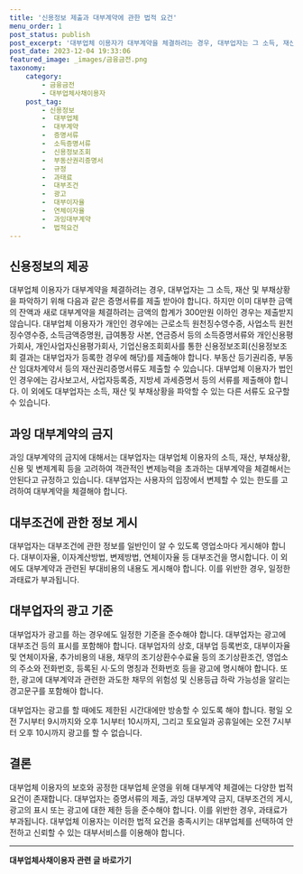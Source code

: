 ```yaml
---
title: '신용정보 제출과 대부계약에 관한 법적 요건'
menu_order: 1
post_status: publish
post_excerpt: '대부업체 이용자가 대부계약을 체결하려는 경우, 대부업자는 그 소득, 재산 및 부채상황을 파악하기 위해 다음과 같은 증명서류를 제출 받아야 합니다. 하지만 이미 대부한 금액의 잔액과 새로 대부계약을 체결하려는 금액의 합계가 300만원 이하인 경우는 제출받지 않습니다. 대부업체 이용자가 개인인 경우에는 근로소득 원천징수영수증, 사업소득 원천징수영수증, 소득금액증명원, 급여통장 사본, 연금증서 등의 소득증명서류와 개인신용평가회사, 개인사업자신용평가회사, 기업신용조회회사를 통한 신용정보조회 신용정보조회 결과는 대부업자가 등록한 경우에 해당 를 제출해야 합니다. 부동산 등기권리증, 부동산 임대차계약서 등의 재산권리증명서류도 제출할 수 있습니다. 대부업체 이용자가 법인인 경우에는 감사보고서, 사업자등록증, 지방세 과세증명서 등의 서류를 제출해야 합니다. 이 외에도 대부업자는 소득, 재산 및 부채상황을 파악할 수 있는 다른 서류도 요구할 수 있습니다.'
post_date: 2023-12-04 19:33:06
featured_image: _images/금융금전.png
taxonomy:
    category:
        - 금융금전
        - 대부업체사채이용자
    post_tag:
        - 신용정보
        -  대부업체
        -  대부계약
        -  증명서류
        -  소득증명서류
        -  신용정보조회
        -  부동산권리증명서
        -  규정
        -  과태료
        -  대부조건
        -  광고
        -  대부이자율
        -  연체이자율
        -  과잉대부계약
        -  법적요건
---
```



## 신용정보의 제공

대부업체 이용자가 대부계약을 체결하려는 경우, 대부업자는 그 소득, 재산 및 부채상황을 파악하기 위해 다음과 같은 증명서류를 제출 받아야 합니다. 하지만 이미 대부한 금액의 잔액과 새로 대부계약을 체결하려는 금액의 합계가 300만원 이하인 경우는 제출받지 않습니다. 대부업체 이용자가 개인인 경우에는 근로소득 원천징수영수증, 사업소득 원천징수영수증, 소득금액증명원, 급여통장 사본, 연금증서 등의 소득증명서류와 개인신용평가회사, 개인사업자신용평가회사, 기업신용조회회사를 통한 신용정보조회(신용정보조회 결과는 대부업자가 등록한 경우에 해당)를 제출해야 합니다. 부동산 등기권리증, 부동산 임대차계약서 등의 재산권리증명서류도 제출할 수 있습니다. 대부업체 이용자가 법인인 경우에는 감사보고서, 사업자등록증, 지방세 과세증명서 등의 서류를 제출해야 합니다. 이 외에도 대부업자는 소득, 재산 및 부채상황을 파악할 수 있는 다른 서류도 요구할 수 있습니다.

## 과잉 대부계약의 금지

과잉 대부계약의 금지에 대해서는 대부업자는 대부업체 이용자의 소득, 재산, 부채상황, 신용 및 변제계획 등을 고려하여 객관적인 변제능력을 초과하는 대부계약을 체결해서는 안된다고 규정하고 있습니다. 대부업자는 사용자의 입장에서 변제할 수 있는 한도를 고려하여 대부계약을 체결해야 합니다.

## 대부조건에 관한 정보 게시

대부업자는 대부조건에 관한 정보를 일반인이 알 수 있도록 영업소마다 게시해야 합니다. 대부이자율, 이자계산방법, 변제방법, 연체이자율 등 대부조건을 명시합니다. 이 외에도 대부계약과 관련된 부대비용의 내용도 게시해야 합니다. 이를 위반한 경우, 일정한 과태료가 부과됩니다.

## 대부업자의 광고 기준

대부업자가 광고를 하는 경우에도 일정한 기준을 준수해야 합니다. 대부업자는 광고에 대부조건 등의 표시를 포함해야 합니다. 대부업자의 상호, 대부업 등록번호, 대부이자율 및 연체이자율, 추가비용의 내용, 채무의 조기상환수수료율 등의 조기상환조건, 영업소의 주소와 전화번호, 등록된 시·도의 명칭과 전화번호 등을 광고에 명시해야 합니다. 또한, 광고에 대부계약과 관련한 과도한 채무의 위험성 및 신용등급 하락 가능성을 알리는 경고문구를 포함해야 합니다.

대부업자는 광고를 할 때에도 제한된 시간대에만 방송할 수 있도록 해야 합니다. 평일 오전 7시부터 9시까지와 오후 1시부터 10시까지, 그리고 토요일과 공휴일에는 오전 7시부터 오후 10시까지 광고를 할 수 없습니다.

## 결론


대부업체 이용자의 보호와 공정한 대부업체 운영을 위해 대부계약 체결에는 다양한 법적 요건이 존재합니다. 대부업자는 증명서류의 제출, 과잉 대부계약 금지, 대부조건의 게시, 광고의 표시 또는 광고에 대한 제한 등을 준수해야 합니다. 이를 위반한 경우, 과태료가 부과됩니다. 대부업체 이용자는 이러한 법적 요건을 충족시키는 대부업체를 선택하여 안전하고 신뢰할 수 있는 대부서비스를 이용해야 합니다.
<!-- wp:separator -->
<hr class="wp-block-separator has-alpha-channel-opacity"/>
<!-- /wp:separator -->

<!-- wp:group {"backgroundColor":"base","layout":{"type":"constrained"}} -->
<div class="wp-block-group has-base-background-color has-background"><!-- wp:paragraph {"align":"center","fontSize":"medium"} -->
<p class="has-text-align-center has-large-font-size"><strong>대부업체사채이용자 관련 글 바로가기</strong></p>
<!-- /wp:paragraph -->


<!-- wp:latest-posts
{"categories":[{"id":13558,"count":19,"description":"","link":"https://uknowlaw.com/category/%eb%8c%80%eb%b6%80%ec%97%85%ec%b2%b4%ec%82%ac%ec%b1%84%ec%9d%b4%ec%9a%a9%ec%9e%90/","name":"대부업체사채이용자","slug":"대부업체사채이용자","taxonomy":"category","parent":0,"meta":[],"_links":{"self":[{"href":"https://uknowlaw.com/wp-json/wp/v2/categories/13558"}],"collection":[{"href":"https://uknowlaw.com/wp-json/wp/v2/categories"}],"about":[{"href":"https://uknowlaw.com/wp-json/wp/v2/taxonomies/category"}],"wp:post_type":[{"href":"https://uknowlaw.com/wp-json/wp/v2/posts?categories=13558"}],"curies":[{"name":"wp","href":"https://api.w.org/{rel}","templated":true}]}}],"postsToShow":100,"excerptLength":28,"postLayout":"grid","columns":2,"featuredImageAlign":"left","featuredImageSizeSlug":"large","fontSize":"small"} /--></div>
<!-- /wp:group -->